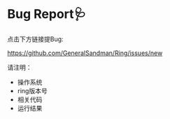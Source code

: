 # Bug Report🩺

点击下方链接提Bug:


https://github.com/GeneralSandman/Ring/issues/new


请注明：
- 操作系统
- ring版本号
- 相关代码
- 运行结果
